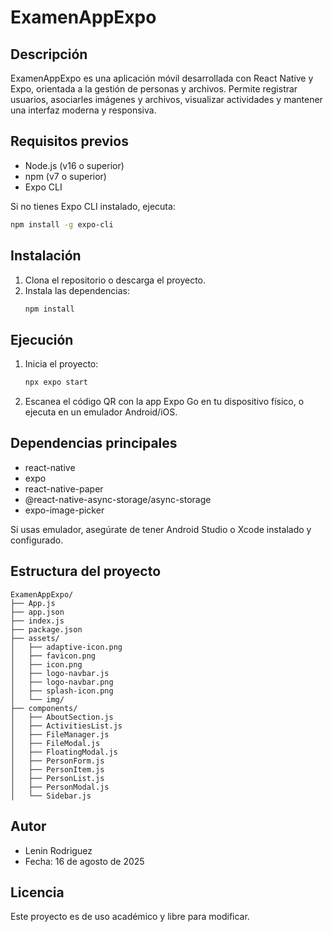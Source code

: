 # ExamenAppExpo

## Descripción

ExamenAppExpo es una aplicación móvil desarrollada con React Native y Expo, orientada a la gestión de personas y archivos. Permite registrar usuarios, asociarles imágenes y archivos, visualizar actividades y mantener una interfaz moderna y responsiva.

## Requisitos previos

- Node.js (v16 o superior)
- npm (v7 o superior)
- Expo CLI

Si no tienes Expo CLI instalado, ejecuta:

```bash
npm install -g expo-cli
```

## Instalación

1. Clona el repositorio o descarga el proyecto.
2. Instala las dependencias:
   ```bash
   npm install
   ```

## Ejecución

1. Inicia el proyecto:
   ```bash
   npx expo start
   ```
2. Escanea el código QR con la app Expo Go en tu dispositivo físico, o ejecuta en un emulador Android/iOS.

## Dependencias principales

- react-native
- expo
- react-native-paper
- @react-native-async-storage/async-storage
- expo-image-picker

Si usas emulador, asegúrate de tener Android Studio o Xcode instalado y configurado.

## Estructura del proyecto

```
ExamenAppExpo/
├── App.js
├── app.json
├── index.js
├── package.json
├── assets/
│   ├── adaptive-icon.png
│   ├── favicon.png
│   ├── icon.png
│   ├── logo-navbar.js
│   ├── logo-navbar.png
│   ├── splash-icon.png
│   └── img/
├── components/
│   ├── AboutSection.js
│   ├── ActivitiesList.js
│   ├── FileManager.js
│   ├── FileModal.js
│   ├── FloatingModal.js
│   ├── PersonForm.js
│   ├── PersonItem.js
│   ├── PersonList.js
│   ├── PersonModal.js
│   └── Sidebar.js
```

## Autor

- Lenin Rodriguez
- Fecha: 16 de agosto de 2025

## Licencia

Este proyecto es de uso académico y libre para modificar.
